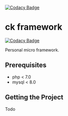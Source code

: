 [![Codacy Badge](https://api.codacy.com/project/badge/Grade/1bb704b8611248e9bda5fb2866d745a8)](https://www.codacy.com/app/jonathan.gleyze/ck_framework_rewitre?utm_source=github.com&amp;utm_medium=referral&amp;utm_content=jonasky/ck_framework_rewitre&amp;utm_campaign=Badge_Grade)

# ck framework

[![Codacy Badge](https://api.codacy.com/project/badge/Grade/aa9404320bc24bbfbc0073eac65c70d1)](https://app.codacy.com/app/jonathan.gleyze/ck_framework_rewitre?utm_source=github.com&utm_medium=referral&utm_content=jonasky/ck_framework_rewitre&utm_campaign=Badge_Grade_Dashboard)

Personal micro framework.

## Prerequisites

* php < 7.0
* mysql < 8.0

## Getting the Project

Todo
